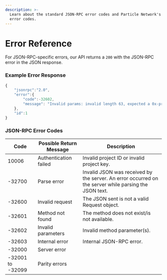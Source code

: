 ```yaml
---
description: >-
  Learn about the standard JSON-RPC error codes and Particle Network's custom
  error codes.
---
```


# Error Reference

For JSON-RPC-specific errors, our API returns a `200` with the JSON-RPC error in the JSON response.

### Example Error Response

```typescript
{
    "jsonrpc":"2.0",
    "error":{
        "code":-32602,
        "message": "Invalid params: invalid length 63, expected a 0x-prefixed, padded, hex-encoded hash with length 64."
    },
    "id":1
}
```

### JSON-RPC Error Codes

| Code             | Possible Return Message | Description                                                                                           |
| ---------------- | ----------------------- | ----------------------------------------------------------------------------------------------------- |
| 10006            | Authentication failed   | Invalid project ID or invalid project key.                                                            |
| -32700           | Parse error             | Invalid JSON was received by the server. An error occurred on the server while parsing the JSON text. |
| -32600           | Invalid request         | The JSON sent is not a valid Request object.                                                          |
| -32601           | Method not found        | The method does not exist/is not available.                                                           |
| -32602           | Invalid parameters      | Invalid method parameter(s).                                                                          |
| -32603           | Internal error          | Internal JSON-RPC error.                                                                              |
| -32000           | Server error            |                                                                                                       |
| -32001 to -32099 | Parity errors           |                                                                                                       |
